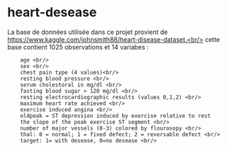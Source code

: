 # heart-desease

La base de données utilisée dans ce projet provient de https://www.kaggle.com/johnsmith88/heart-disease-dataset.<br/>
cette base contient  1025 observations  et 14 variabes : <br/>

        age <br/>
        sex <br/>
        chest pain type (4 values)<br/>
        resting blood pressure <br/>
        serum cholestoral in mg/dl <br/>
        fasting blood sugar > 120 mg/dl <br/>
        resting electrocardiographic results (values 0,1,2) <br/>
        maximum heart rate achieved <br/>
        exercise induced angina <br/>
        oldpeak = ST depression induced by exercise relative to rest
        the slope of the peak exercise ST segment <br/>
        number of major vessels (0-3) colored by flourosopy <br/>
        thal: 0 = normal; 1 = fixed defect; 2 = reversable defect <br/>
        target: 1= with desease, 0=no desease <br/>
